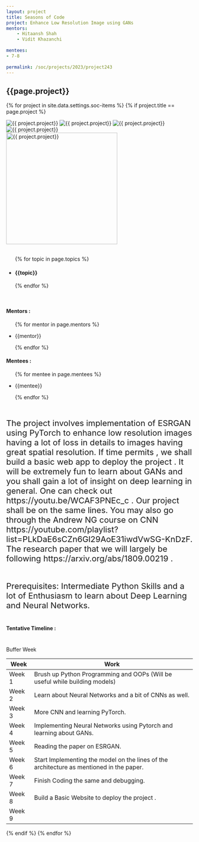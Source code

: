 ```yaml
---
layout: project
title: Seasons of Code
project: Enhance Low Resolution Image using GANs
mentors:
    - Hitaansh Shah
    - Vidit Khazanchi   
    
mentees:
- 7-8   
    
permalink: /soc/projects/2023/project243
---
```


<h2 class="display1 m-3 p-3 text-center project-title">{{page.project}}</h2>

{% for project in site.data.settings.soc-items %}
{% if project.title == page.project %}

<div class ="img-soc d-block"> 
    <img src="{{ site.baseurl }}/{{ project.image }}" alt="{{ project.project}}" class="image-1">
    <img src="{{ site.baseurl }}/{{ project.image }}" alt="{{ project.project}}" class="image-2">
    <img src="{{ site.baseurl }}/{{ project.image }}" alt="{{ project.project}}" class="image-3">
    <img src="{{ site.baseurl }}/{{ project.image }}" alt="{{ project.project}}" class="image-4">
</div>
<div class = "mobile-img-soc">
  <img src="{{ site.baseurl }}/{{ project.image }}"  width = "300" height="300" alt="{{ project.project}}" class="border rounded">
  </div>
<div >
    <br>
    <ul>
        {% for topic in page.topics %}
        <li><h4 class="text-primary text-center topics">{{topic}}</h4></li>
        {% endfor %}
    </ul>
    <br>
    <h4 class="display3  ">Mentors :</h4> 
    <ul>
        {% for mentor in page.mentors %}
        <li><p class="lead">{{mentor}}</p></li>
        {% endfor %}
    </ul>
    <h4 class="display3  ">Mentees :</h4> 
    <ul>
        {% for mentee in page.mentees %}
        <li><p class="lead">{{mentee}}</p></li>
        {% endfor %}
    </ul>
</div>
<div>
    <p class="display3 project-desc" style = "font-size:22px;" >
        <br>
        The project involves implementation of ESRGAN using PyTorch to enhance low resolution images having a lot of loss in details to images having great spatial resolution. If time permits , we shall build a basic web app to deploy the project . It will be extremely fun to learn about GANs and you shall gain a lot of insight on deep learning in general. One can check out https://youtu.be/WCAF3PNEc_c  . Our project shall be on the same lines. You may also go through the Andrew NG course on CNN https://youtube.com/playlist?list=PLkDaE6sCZn6Gl29AoE31iwdVwSG-KnDzF.  The research paper that we will largely be following https://arxiv.org/abs/1809.00219 . 
        <br>
        </p>
        <p class="display3" style = "font-size:22px;" >
        
<br>
Prerequisites:
Intermediate Python Skills and a lot of Enthusiasm to learn about Deep Learning and Neural Networks.
    </p>
</div>
<div class = "d-flex flex-wrap">
<div>
    <h4 class="display3" style="margin:40px 0px 40px 0px;">Tentative Timeline :</h4>
    <table class="table table-striped w-100">
    <thead>
        <tr>
        <th>Week</th>
        <th>Work</th>
        </tr>
    </thead>
    <tbody>
    <tr>
      <td>Week 1</td>
      <td>Brush up Python Programming and OOPs (Will be useful while building models)</td>     
    </tr>
    <tr>
      <td>Week 2</td>
      <td>Learn about Neural Networks and a bit of CNNs as well.</td>
    </tr>
    <tr>
      <td>Week 3</td>
      <td>More CNN and learning PyTorch.</td>
    </tr>
    <tr>
      <td>Week 4</td>
      <td>Implementing Neural Networks using Pytorch and learning about GANs.
</td>
    </tr>
    <tr>
      <td>Week 5</td>
      <td>Reading the paper on ESRGAN.</td>
    </tr>
    <tr>
      <td>Week 6</td>
      <td>Start Implementing the model on the lines of the architecture as mentioned in the paper.</td>
    </tr>
    <tr>
      <td>Week 7</td>
      <td>Finish Coding the same and debugging.</td>
    </tr>
    <tr>
      <td>Week 8</td>
      <td>Build a Basic Website to deploy the project .</td>
    </tr>
    <tr>
      <td>Week 9</td>
      </td>Buffer Week</td>
    </tr>
    </tbody>
    </table>
</div>

</div>
{% endif %}
{% endfor %}
